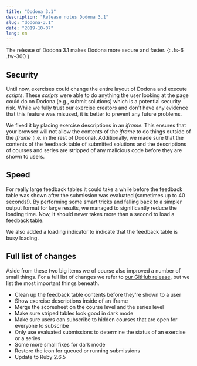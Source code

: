 ```yaml
---
title: "Dodona 3.1"
description: "Release notes Dodona 3.1"
slug: "dodona-3.1"
date: "2019-10-07"
lang: en
---
```


The release of Dodona 3.1 makes Dodona more secure and faster.
{: .fs-6 .fw-300 }

## Security

Until now, exercises could change the entire layout of Dodona and execute _scripts_. These _scripts_ were able to do anything the user looking at the page could do on Dodona (e.g., submit solutions) which is a potential security risk. While we fully trust our exercise creators and don't have any evidence that this feature was misused, it is better to prevent any future problems.

We fixed it by placing exercise descriptions in an _iframe_. This ensures that your browser will not allow the contents of the _iframe_ to do things outside of the _iframe_ (i.e. in the rest of Dodona). Additionally, we made sure that the contents of the feedback table of submitted solutions and the descriptions of courses and series are stripped of any malicious code before they are shown to users.

## Speed

For really large feedback tables it could take a while before the feedback table was shown after the submission was evaluated (sometimes up to 40 seconds!). By performing some smart tricks and falling back to a simpler output format for large results, we managed to significantly reduce the loading time. Now, it should never takes more than a second to load a feedback table.

We also added a loading indicator to indicate that the feedback table is busy loading.

## Full list of changes

Aside from these two big items we of course also improved a number of small things. For a full list of changes we refer to [our GitHub release](https://github.com/dodona-edu/dodona/releases/tag/3.1), but we list the most important things beneath.

* Clean up the feedback table contents before they're shown to a user
* Show exercise descriptions inside of an iframe
* Merge the scoresheet on the course level and the series level
* Make sure striped tables look good in dark mode
* Make sure users can subscribe to hidden courses that are open for everyone to subscribe
* Only use evaluated submissions to determine the status of an exercise or a series
* Some more small fixes for dark mode
* Restore the icon for queued or running submissions
* Update to Ruby 2.6.5

